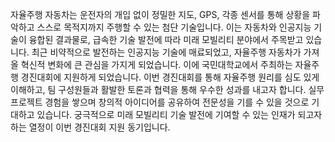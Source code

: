 자율주행 자동차는 운전자의 개입 없이 정밀한 지도, GPS, 각종 센서를 통해 상황을 파악하고 스스로 목적지까지 주행할 수 있는 첨단 기술입니다. 이는 자동차와 인공지능 기술이 융합된 결과물로, 급속한 기술 발전에 따라 미래 모빌리티 분야에서 주목받고 있습니다.
최근 비약적으로 발전하는 인공지능 기술에 매료되었고, 자율주행 자동차가 가져올 혁신적 변화에 큰 관심을 가지게 되었습니다. 이에 국민대학교에서 주최하는 자율주행 경진대회에 지원하게 되었습니다.
이번 경진대회를 통해 자율주행 원리를 심도 있게 이해하고, 팀 구성원들과 활발한 토론과 협력을 통해 우수한 성과를 내고자 합니다. 실무 프로젝트 경험을 쌓으며 창의적 아이디어를 공유하여 전문성을 기를 수 있을 것으로 기대하고 있습니다. 궁극적으로 미래 모빌리티 기술 발전에 기여할 수 있는 인재가 되고자 하는 열정이 이번 경진대회 지원 동기입니다.
